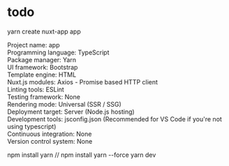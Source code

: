 # todo

yarn create nuxt-app app  

Project name: app  
Programming language: TypeScript  
Package manager: Yarn  
UI framework: Bootstrap  
Template engine: HTML  
Nuxt.js modules: Axios - Promise based HTTP client  
Linting tools: ESLint  
Testing framework: None  
Rendering mode: Universal (SSR / SSG)  
Deployment target: Server (Node.js hosting)  
Development tools: jsconfig.json (Recommended for VS Code if you're not using typescript)  
Continuous integration: None  
Version control system: None  


npm install yarn // npm install yarn --force
yarn dev
